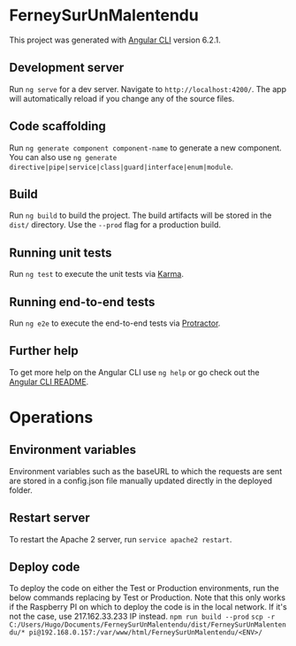 # FerneySurUnMalentendu

This project was generated with [Angular CLI](https://github.com/angular/angular-cli) version 6.2.1.

## Development server

Run `ng serve` for a dev server. Navigate to `http://localhost:4200/`. The app will automatically reload if you change any of the source files.

## Code scaffolding

Run `ng generate component component-name` to generate a new component. You can also use `ng generate directive|pipe|service|class|guard|interface|enum|module`.

## Build

Run `ng build` to build the project. The build artifacts will be stored in the `dist/` directory. Use the `--prod` flag for a production build.

## Running unit tests

Run `ng test` to execute the unit tests via [Karma](https://karma-runner.github.io).

## Running end-to-end tests

Run `ng e2e` to execute the end-to-end tests via [Protractor](http://www.protractortest.org/).

## Further help

To get more help on the Angular CLI use `ng help` or go check out the [Angular CLI README](https://github.com/angular/angular-cli/blob/master/README.md).

# Operations

## Environment variables 

Environment variables such as the baseURL to which the requests are sent are stored in a config.json file manually updated directly in the deployed folder.

## Restart server

To restart the Apache 2 server, run `service apache2 restart`. 

## Deploy code

To deploy the code on either the Test or Production environments, run the below commands replacing <ENV> by Test or Production.
Note that this only works if the Raspberry PI on which to deploy the code is in the local network. If it's not the case, use 217.162.33.233 IP instead.
`npm run build --prod`
`scp -r C:/Users/Hugo/Documents/FerneySurUnMalentendu/dist/FerneySurUnMalentendu/* pi@192.168.0.157:/var/www/html/FerneySurUnMalentendu/<ENV>/`
